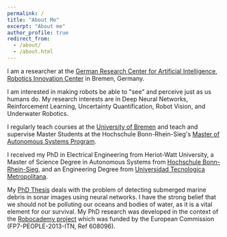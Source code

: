 ```yaml
---
permalink: /
title: "About Me"
excerpt: "About me"
author_profile: true
redirect_from: 
  - /about/
  - /about.html
---
```


I am a researcher at the [German Research Center for Artificial Intelligence](https://www.dfki.de), [Robotics Innovation Center](https://robotik.dfki-bremen.de) in Bremen, Germany.

I am interested in making robots be able to "see" and perceive just as us humans do. My research interests are in Deep Neural Networks, Reinforcement Learning, Uncertainty Quantification, Robot Vision, and Underwater Robotics.

I regularly teach courses at the [University of Bremen](http://www.informatik.uni-bremen.de/) and teach and supervise Master Students at the Hochschule Bonn-Rhein-Sieg's [Master of Autonomous Systems Program](https://www.h-brs.de/en/inf/study/master/autonomous-systems).

I received my PhD in Electrical Engineering from Heriot-Watt University, a Master of Science Degree in Autonomous Systems from [Hochschule Bonn-Rhein-Sieg](https://www.h-brs.de), and an Engineering Degree from [Universidad Tecnologica Metropolitana](http://www.utem.cl).

My [PhD Thesis](https://arxiv.org/abs/1905.05241) deals with the problem of detecting submerged marine debris in sonar images using neural networks. I have the strong belief that we should not be polluting our oceans and bodies of water, as it is a vital element for our survival. My PhD research was developed in the context of the [Robocademy project](https://www.robocademy-project.eu) which was funded by the European Commission (FP7-PEOPLE-2013-ITN, Ref 608096).
